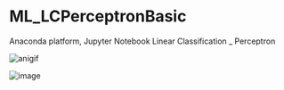 # ML_LCPerceptronBasic
Anaconda platform, Jupyter Notebook
Linear Classification _ Perceptron

![anigif](https://user-images.githubusercontent.com/93954052/151108088-6ef43e2f-1b96-4a48-83ed-cd74ba8a755d.gif)

![image](https://user-images.githubusercontent.com/93954052/151108077-2a94b036-6fc4-4bd5-962b-3ea332f4d1a3.png)
